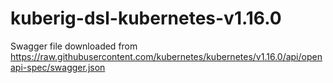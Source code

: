 # kuberig-dsl-kubernetes-v1.16.0

Swagger file downloaded from https://raw.githubusercontent.com/kubernetes/kubernetes/v1.16.0/api/openapi-spec/swagger.json
